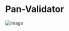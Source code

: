 # Pan-Validator
![image](https://github.com/user-attachments/assets/4d1b10bc-9ba8-427e-b913-7f29557925ff)

